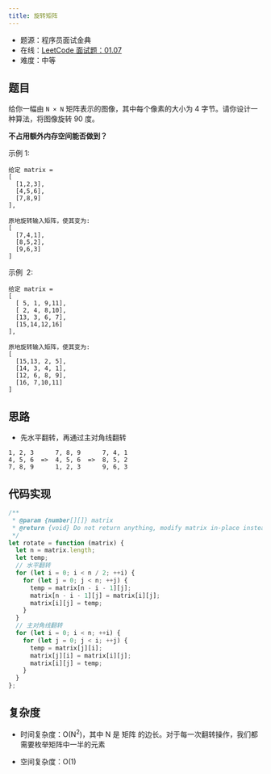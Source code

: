 ```yaml
---
title: 旋转矩阵
---
```


- 题源：程序员面试金典
- 在线：[LeetCode 面试题：01.07](https://leetcode-cn.com/problems/rotate-matrix-lcci/)
- 难度：中等

## 题目

给你一幅由 `N × N` 矩阵表示的图像，其中每个像素的大小为 4 字节。请你设计一种算法，将图像旋转 90 度。

**不占用额外内存空间能否做到？**

示例 1:

```text
给定 matrix =
[
  [1,2,3],
  [4,5,6],
  [7,8,9]
],

原地旋转输入矩阵，使其变为:
[
  [7,4,1],
  [8,5,2],
  [9,6,3]
]
```

示例  2:

```text
给定 matrix =
[
  [ 5, 1, 9,11],
  [ 2, 4, 8,10],
  [13, 3, 6, 7],
  [15,14,12,16]
],

原地旋转输入矩阵，使其变为:
[
  [15,13, 2, 5],
  [14, 3, 4, 1],
  [12, 6, 8, 9],
  [16, 7,10,11]
]
```

## 思路

- 先水平翻转，再通过主对角线翻转

```text
1, 2, 3      7, 8, 9      7, 4, 1
4, 5, 6  =>  4, 5, 6  =>  8, 5, 2
7, 8, 9      1, 2, 3      9, 6, 3
```

## 代码实现

```js
/**
 * @param {number[][]} matrix
 * @return {void} Do not return anything, modify matrix in-place instead.
 */
let rotate = function (matrix) {
  let n = matrix.length;
  let temp;
  // 水平翻转
  for (let i = 0; i < n / 2; ++i) {
    for (let j = 0; j < n; ++j) {
      temp = matrix[n - i - 1][j];
      matrix[n - i - 1][j] = matrix[i][j];
      matrix[i][j] = temp;
    }
  }
  // 主对角线翻转
  for (let i = 0; i < n; ++i) {
    for (let j = 0; j < i; ++j) {
      temp = matrix[j][i];
      matrix[j][i] = matrix[i][j];
      matrix[i][j] = temp;
    }
  }
};
```

## 复杂度

- 时间复杂度：O(N<sup>2</sup>)，其中 N 是 矩阵 的边长。对于每一次翻转操作，我们都需要枚举矩阵中一半的元素

- 空间复杂度：O(1)
